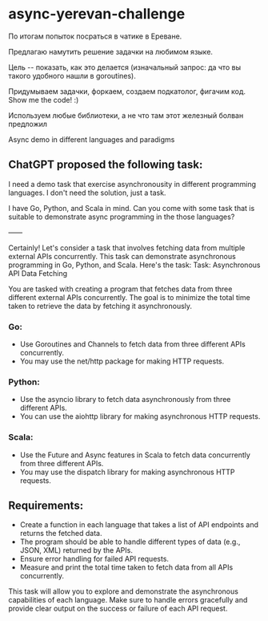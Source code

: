 # async-yerevan-challenge

По итогам попыток посраться в чатике в Ереване. 

Предлагаю намутить решение задачки на любимом языке. 

Цель -- показать, как это делается (изначальный запрос: да что вы такого удобного нашли в goroutines).

Придумываем задачки, форкаем, создаем подкатолог, фигачим код. Show me the code! :)

Используем любые библиотеки, а не что там этот железный болван предложил


Async demo in different languages and paradigms

## ChatGPT proposed the following task: 

I need a demo task that exercise asynchronousity in different programming languages. I don't need the solution, just a task.

I have Go, Python, and Scala in mind. Can you come with some task that is suitable to demonstrate async programming in the those languages?


—— 


Certainly! Let's consider a task that involves fetching data from multiple external APIs concurrently. This task can demonstrate asynchronous programming in Go, Python, and Scala. Here's the task:
Task: Asynchronous API Data Fetching


You are tasked with creating a program that fetches data from three different external APIs concurrently. The goal is to minimize the total time taken to retrieve the data by fetching it asynchronously.

### Go:
  
 - Use Goroutines and Channels to fetch data from three different APIs concurrently.
 - You may use the net/http package for making HTTP requests.
   
### Python:
  
 - Use the asyncio library to fetch data asynchronously from three different APIs.
 - You can use the aiohttp library for making asynchronous HTTP requests.
   
### Scala:

- Use the Future and Async features in Scala to fetch data concurrently from three different APIs.
- You may use the dispatch library for making asynchronous HTTP requests.

## Requirements:

- Create a function in each language that takes a list of API endpoints and returns the fetched data.
- The program should be able to handle different types of data (e.g., JSON, XML) returned by the APIs.
- Ensure error handling for failed API requests.
- Measure and print the total time taken to fetch data from all APIs concurrently.


This task will allow you to explore and demonstrate the asynchronous capabilities of each language. Make sure to handle errors gracefully and provide clear output on the success or failure of each API request.
